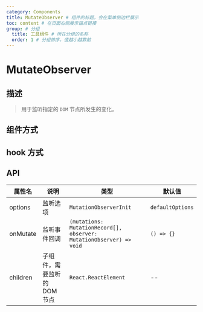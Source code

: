 ```yaml
---
category: Components
title: MutateObserver # 组件的标题，会在菜单侧边栏展示
toc: content # 在页面右侧展示锚点链接
group: # 分组
  title: 工具组件 # 所在分组的名称
  order: 1 # 分组排序，值越小越靠前
---
```


# MutateObserver

## 描述

> 用于监听指定的 `DOM` 节点所发生的变化。

## 组件方式

<code src='./demo/component'></code>

## hook 方式

<code src='./demo/hook'></code>

## API

| 属性名   | 说明                        | 类型                                                                | 默认值           |
| -------- | --------------------------- | ------------------------------------------------------------------- | ---------------- |
| options  | 监听选项                    | `MutationObserverInit`                                              | `defaultOptions` |
| onMutate | 监听事件回调                | `(mutations: MutationRecord[], observer: MutationObserver) => void` | `() => {}`       |
| children | 子组件，需要监听的 DOM 节点 | `React.ReactElement`                                                | --               |
